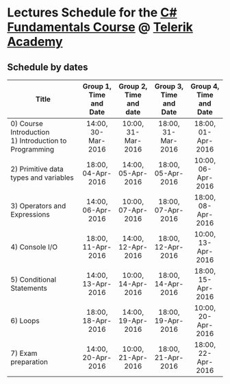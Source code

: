 #   Lectures Schedule for the [C# Fundamentals Course](http://telerikacademy.com/Courses/Courses/Details/323) @ [Telerik Academy](http://academy.telerik.com)


##  Schedule by dates

| Title                                                     | Group 1, Time<br/>and Date | Group 2, Time<br/>and date | Group 3, Time<br/>and Date | Group 4, Time<br/>and Date |
| --------------------------------------------------------- | :--------------------: | :--------------------: | :--------------------: | :--------------------: |
| 0) Course Introduction<br/>1) Introduction to Programming | 14:00,<br/>30-Mar-2016 | 10:00,<br/>31-Mar-2016 | 18:00,<br/>31-Mar-2016 | 18:00,<br/>01-Apr-2016 |
| 2) Primitive data types and variables                     | 18:00,<br/>04-Apr-2016 | 14:00,<br/>05-Apr-2016 | 18:00,<br/>05-Apr-2016 | 10:00,<br/>06-Apr-2016 |
| 3) Operators and Expressions                              | 14:00,<br/>06-Apr-2016 | 10:00,<br/>07-Apr-2016 | 18:00,<br/>07-Apr-2016 | 18:00,<br/>08-Apr-2016 |
| 4) Console I/O                                            | 18:00,<br/>11-Apr-2016 | 14:00,<br/>12-Apr-2016 | 18:00,<br/>12-Apr-2016 | 10:00,<br/>13-Apr-2016 |
| 5) Conditional Statements                                 | 14:00,<br/>13-Apr-2016 | 10:00,<br/>14-Apr-2016 | 18:00,<br/>14-Apr-2016 | 18:00,<br/>15-Apr-2016 |
| 6) Loops                                                  | 18:00,<br/>18-Apr-2016 | 14:00,<br/>19-Apr-2016 | 18:00,<br/>19-Apr-2016 | 10:00,<br/>20-Apr-2016 |
| 7) Exam preparation                                       | 14:00,<br/>20-Apr-2016 | 10:00,<br/>21-Apr-2016 | 18:00,<br/>21-Apr-2016 | 18:00,<br/>22-Apr-2016 |

<!-- ##  Schedule by slots in week -->

<!--
| Time\Day      | Mon  | Tue  | Wed  | Thu  | Fri  |
| ------------- | ---- | ---- | ---- | ---- | ---- |
| 10:00 - 14:00 |      | HTML | C# 1 | C# 2 |      |
| 14:00 - 18:00 |      | C# 1 | C# 2 | HTML | HTML |
| 18:00 - 22:00 | C# 1 | C# 1 | HTML | C# 2 | C# 2 | -->
